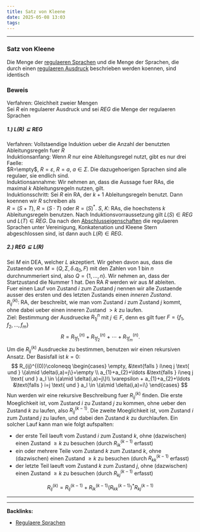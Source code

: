 ```yaml
---
title: Satz von Kleene
date: 2025-05-08 13:03
tags: 
---
```


----

### Satz von Kleene 
Die Menge der [regulaeren Sprachen](regulaere_sprachen) und die Menge der Sprachen, die durch einen 
[regulaeren Ausdruck](regulaere_ausdruecke) beschrieben werden koennen, sind identisch

### Beweis
Verfahren: Gleichheit zweier Mengen\
Sei $R$ ein regulaerer Ausdruck und 
sei $REG$ die Menge der regulaeren Sprachen

##### 1.) $L(R)\subseteq REG$
Verfahren: Vollstaendige Induktion ueber die Anzahl der benutzten Ableitungsregeln fuer $R$\
Induktionsanfang: Wenn $R$ nur eine Ableitungsregel nutzt, gibt es nur drei Faelle:\
$R=\empty$, $R=\varepsilon$, $R=a, \ a\in \Sigma$. Die dazugehoerigen Sprachen sind  alle regulaer, 
sie endlich sind. \
Induktionsannahme: Wir nehmen an, dass die Aussage fuer RAs, die maximal $k$ Ableitungsregeln
nutzen, gilt. \
Induktionsschritt: 
Sei $R$ ein RA, der $k+1$ Ableitungsregeln benutzt. Dann koennen wir $R$ schreiben
als \
$R=(S+T), \ R=(S\cdot T)$ oder $R=(S)^{*}$. $S, \ K$: RAs, die hoechstens $k$ Ableitungsregeln
benutzen. Nach Induktionsvorraussetzung gilt $L(S)\in REG$ und $L(T)\in REG$. Da nach den 
[Abschlusseigenschaften](regulaere_sprachen) die regulaeren Sprachen unter Vereinigung, Konkatenation 
und Kleene Stern abgeschlossen sind, ist dann auch $L(R)\in REG$.


##### 2.) $REG\subseteq L(R)$
Sei $M$ ein DEA, welcher $L$ akzeptiert. Wir gehen davon aus, dass die Zustaende von 
$M=(Q,\Sigma,\delta.q_{0},F)$ mit den Zahlen von $1$ bin $n$ durchnummeriert sind, also 
$Q=\{1,\ldots , n\}$. Wir nehmen an, dass der Startzustand die Nummer $1$ hat.
Den RA $R$ werden wir aus $M$ ableiten. \
Fuer einen Lauf von Zustand $i$ zum Zustand $j$ nennen wir alle Zustaende ausser des ersten 
und des letzten Zustands einen *inneren Zustand*. \
$R_{ij}^{(k)}$: RA, der beschreibt, wie man vom Zustand $i$ zum Zustand $j$ kommt, ohne 
dabei ueber einen inneren Zustand $>k$ zu laufen.\
Ziel: Bestimmung der Ausdruecke $R_{1j}^{n}$ mit $j\in F$, denn es gilt fuer $F=\{f_{1},f_{2},\ldots, f_m\}$
$$
  R=R_{1f_{1}}^{(n)}+R_{1f_{2}}^{(n)}+\cdots+R_{1f_m}^{(n)}.   
$$
Um die $R_{ij}^{(k)}$ Ausdruecke zu bestimmen, benutzen wir einen rekursiven Ansatz. Der Basisfall
ist $k=0$:
$$
  R_{ij}^{(0)}\coloneqq \begin{cases}
    \empty, &\text{falls } i\neq j \text{ und } \{a\mid \delta(i,a)=j\}=\empty  \\
    a_{1}+a_{2}+\ldots &\text{falls } i\neq j \text{ und } a_l \in \{a\mid \delta(i,a)=j\}\\
    \varepsilon + a_{1}+a_{2}+\ldots  &\text{falls } i=j \text{ und } a_l \in \{a\mid \delta(i,a)=i\}  
  \end{cases} 
$$
Nun werden wir eine rekursive Beschreibung fuer $R_{ij}^{(k)}$ finden. Die erste Moeglichkeit 
ist, vom Zustand $i$ zu Zustand $j$ zu kommen, ohne ueber den Zustand $k$ zu laufen, also 
$R_{ij}^{(k-1)}$. Die zweite Moeglichkeit ist, vom Zustand $i$ zum Zustand $j$ zu laufen, 
und dabei den Zustand $k$ zu durchlaufen. Ein solcher Lauf kann man wie folgt aufspalten:

- der erste Teil laeuft vom Zustand $i$ zum Zustand $k$, ohne (dazwischen) einen Zustand 
$\ge k$ zu besuchen (durch $R_{ik}^{(k-1)}$ erfasst)
- ein oder mehrere Teile vom Zustand $k$ zum Zustand $k$, ohne (dazwischen) einen Zustand
$\ge k$ zu besuchen (durch $R_{kk}^{(k-1)}$ erfasst)
- der letzte Teil laeuft vom Zustand $k$ zum Zustand $j$, ohne (dazwischen) einen Zustand 
$\ge k$ zu besuchen (durch $R_{kj}^{(k-1)}$ erfasst)

$$
  R_{ij}^{(k)}=R_{ij}^{(k-1)}+R_{ik}^{(k-1)}(R_{kk}^{(k-1)})^{*}R_{kj}^{(k-1)}     
$$




----

----
**Backlinks:**
- [Regulaere Sprachen](/regulaere_sprachen)
